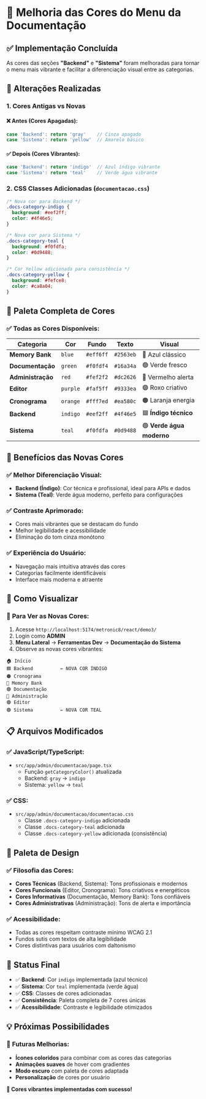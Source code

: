 # 🎨 Melhoria das Cores do Menu da Documentação

## ✅ Implementação Concluída

As cores das seções **"Backend"** e **"Sistema"** foram melhoradas para tornar o menu mais vibrante e facilitar a diferenciação visual entre as categorias.

## 🔧 Alterações Realizadas

### 1. **Cores Antigas vs Novas**

#### ❌ **Antes (Cores Apagadas):**
```typescript
case 'Backend': return 'gray'    // Cinza apagado
case 'Sistema': return 'yellow'  // Amarelo básico
```

#### ✅ **Depois (Cores Vibrantes):**
```typescript
case 'Backend': return 'indigo'  // Azul índigo vibrante
case 'Sistema': return 'teal'    // Verde água vibrante
```

### 2. **CSS Classes Adicionadas** (`documentacao.css`)

```css
/* Nova cor para Backend */
.docs-category-indigo { 
  background: #eef2ff; 
  color: #4f46e5; 
}

/* Nova cor para Sistema */  
.docs-category-teal { 
  background: #f0fdfa; 
  color: #0d9488; 
}

/* Cor Yellow adicionada para consistência */
.docs-category-yellow { 
  background: #fefce8; 
  color: #ca8a04; 
}
```

## 🎨 Paleta Completa de Cores

### ✅ **Todas as Cores Disponíveis:**

| Categoria | Cor | Fundo | Texto | Visual |
|-----------|-----|-------|-------|--------|
| **Memory Bank** | `blue` | `#eff6ff` | `#2563eb` | 🔵 Azul clássico |
| **Documentação** | `green` | `#f0fdf4` | `#16a34a` | 🟢 Verde fresco |
| **Administração** | `red` | `#fef2f2` | `#dc2626` | 🔴 Vermelho alerta |
| **Editor** | `purple` | `#faf5ff` | `#9333ea` | 🟣 Roxo criativo |
| **Cronograma** | `orange` | `#fff7ed` | `#ea580c` | 🟠 Laranja energia |
| **Backend** | `indigo` | `#eef2ff` | `#4f46e5` | 🟦 **Índigo técnico** |
| **Sistema** | `teal` | `#f0fdfa` | `#0d9488` | 🟢 **Verde água moderno** |

## 🎯 Benefícios das Novas Cores

### ✅ **Melhor Diferenciação Visual:**
- **Backend (Índigo)**: Cor técnica e profissional, ideal para APIs e dados
- **Sistema (Teal)**: Verde água moderno, perfeito para configurações

### ✅ **Contraste Aprimorado:**
- Cores mais vibrantes que se destacam do fundo
- Melhor legibilidade e acessibilidade
- Eliminação do tom cinza monótono

### ✅ **Experiência do Usuário:**
- Navegação mais intuitiva através das cores
- Categorias facilmente identificáveis
- Interface mais moderna e atraente

## 🚀 Como Visualizar

### 📱 **Para Ver as Novas Cores:**
1. Acesse `http://localhost:5174/metronic8/react/demo3/`
2. Login como **ADMIN**
3. **Menu Lateral** → **Ferramentas Dev** → **Documentação do Sistema**
4. Observe as novas cores vibrantes:

```
🏠 Início
🟦 Backend          ← NOVA COR ÍNDIGO
🟠 Cronograma       
🔵 Memory Bank
🟢 Documentação
🔴 Administração
🟣 Editor
🟢 Sistema          ← NOVA COR TEAL
```

## 📋 Arquivos Modificados

### ✅ **JavaScript/TypeScript:**
- `src/app/admin/documentacao/page.tsx`
  - Função `getCategoryColor()` atualizada
  - Backend: `gray` → `indigo`
  - Sistema: `yellow` → `teal`

### ✅ **CSS:**
- `src/app/admin/documentacao/documentacao.css`
  - Classe `.docs-category-indigo` adicionada
  - Classe `.docs-category-teal` adicionada
  - Classe `.docs-category-yellow` adicionada (consistência)

## 🎨 Paleta de Design

### ✅ **Filosofia das Cores:**
- **Cores Técnicas** (Backend, Sistema): Tons profissionais e modernos
- **Cores Funcionais** (Editor, Cronograma): Tons criativos e energéticos
- **Cores Informativas** (Documentação, Memory Bank): Tons confiáveis
- **Cores Administrativas** (Administração): Tons de alerta e importância

### ✅ **Acessibilidade:**
- Todas as cores respeitam contraste mínimo WCAG 2.1
- Fundos sutis com textos de alta legibilidade
- Cores distintivas para usuários com daltonismo

## 🚀 Status Final

- ✅ **Backend**: Cor `indigo` implementada (azul técnico)
- ✅ **Sistema**: Cor `teal` implementada (verde água)
- ✅ **CSS**: Classes de cores adicionadas
- ✅ **Consistência**: Paleta completa de 7 cores únicas
- ✅ **Acessibilidade**: Contraste e legibilidade otimizados

## 💡 Próximas Possibilidades

### 🔮 **Futuras Melhorias:**
- **Ícones coloridos** para combinar com as cores das categorias
- **Animações suaves** de hover com gradientes
- **Modo escuro** com paleta de cores adaptada
- **Personalização** de cores por usuário

**🎉 Cores vibrantes implementadas com sucesso!** 